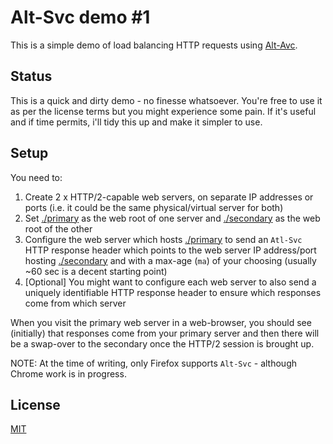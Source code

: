 # Alt-Svc demo \#1

This is a simple demo of load balancing HTTP requests using [Alt-Avc](https://tools.ietf.org/html/rfc7838). 

## Status
This is a quick and dirty demo - no finesse whatsoever. You're free to use it as per the license terms but you might experience some pain. If it's useful and if time permits, i'll tidy this up and make it simpler to use.

## Setup
You  need to: 

1. Create 2 x HTTP/2-capable web servers, on separate IP addresses or ports (i.e. it could be the same physical/virtual server for both)
2. Set [./primary](./primary) as the web root of one server and [./secondary](./secondary) as the web root of the other
3. Configure the web server which hosts [./primary](./primary) to send an `Atl-Svc` HTTP response header which points to the web server IP address/port hosting [./secondary](./secondary) and with a max-age (`ma`) of your choosing (usually ~60 sec is a decent starting point)
4. [Optional] You might want to configure each web server to also send a uniquely identifiable HTTP response header to ensure which responses come from which server

When you visit the primary web server in a web-browser, you should see (initially) that responses come from your primary server and then there will be a swap-over to the secondary once the HTTP/2 session is brought up. 

NOTE: At the time of writing, only Firefox supports `Alt-Svc` - although Chrome work is in progress.


## License
[MIT](./license.md)